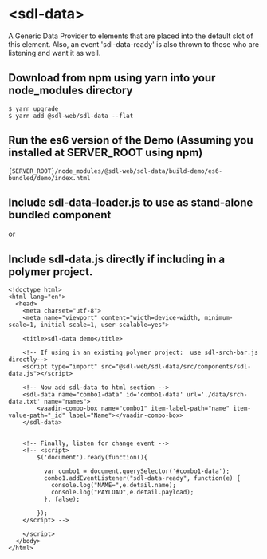 # \<sdl-data\>

A Generic Data Provider to elements that are placed into the default slot of this element.   Also, an event 'sdl-data-ready' is also thrown to those who are listening and want it as well.  


## Download from npm using yarn into your node_modules directory
```
$ yarn upgrade
$ yarn add @sdl-web/sdl-data --flat
```

##  Run the es6 version of the Demo (Assuming you installed at SERVER_ROOT using npm)
```
{SERVER_ROOT}/node_modules/@sdl-web/sdl-data/build-demo/es6-bundled/demo/index.html
```

##  Include sdl-data-loader.js to use as stand-alone bundled component 
or 
##  Include sdl-data.js directly if including in a polymer project. 
```
<!doctype html>
<html lang="en">
  <head>
    <meta charset="utf-8">
    <meta name="viewport" content="width=device-width, minimum-scale=1, initial-scale=1, user-scalable=yes">

    <title>sdl-data demo</title>

    <!-- If using in an existing polymer project:  use sdl-srch-bar.js directly-->
    <script type="import" src="@sdl-web/sdl-data/src/components/sdl-data.js"></script> 

    <!-- Now add sdl-data to html section -->
    <sdl-data name="combo1-data" id='combo1-data' url='./data/srch-data.txt' name="names">  
        <vaadin-combo-box name="combo1" item-label-path="name" item-value-path="_id" label="Name"></vaadin-combo-box>
    </sdl-data>


    <!-- Finally, listen for change event -->
    <!-- <script>
        $('document').ready(function(){

          var combo1 = document.querySelector('#combo1-data');
          combo1.addEventListener("sdl-data-ready", function(e) {
            console.log("NAME=",e.detail.name);
            console.log("PAYLOAD",e.detail.payload);
          }, false);

        });
    </script> -->

    </script>
  </body>
</html>

```

